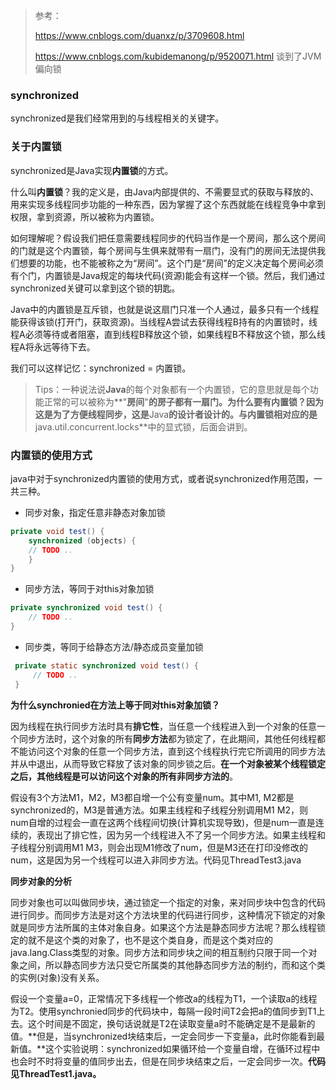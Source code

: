 > 参考：
>
> https://www.cnblogs.com/duanxz/p/3709608.html
>
> https://www.cnblogs.com/kubidemanong/p/9520071.html   谈到了JVM偏向锁

### synchronized 

synchronized是我们经常用到的与线程相关的关键字。 

### 关于内置锁 

synchronized是Java实现**内置锁**的方式。 

什么叫**内置锁**？我的定义是，由Java内部提供的、不需要显式的获取与释放的、用来实现多线程同步功能的一种东西，因为掌握了这个东西就能在线程竞争中拿到权限，拿到资源，所以被称为内置锁。 

如何理解呢？假设我们把任意需要线程同步的代码当作是一个房间，那么这个房间的门就是这个内置锁，每个房间与生俱来就带有一扇门，没有门的房间无法提供我们想要的功能，也不能被称之为“房间”。这个门是“房间”的定义决定每个房间必须有个门，内置锁是Java规定的每块代码(资源)能会有这样一个锁。然后，我们通过synchronized关键可以拿到这个锁的钥匙。 

Java中的内置锁是互斥锁，也就是说这扇门只准一个人通过，最多只有一个线程能获得该锁(打开门，获取资源)。当线程A尝试去获得线程B持有的内置锁时，线程A必须等待或者阻塞，直到线程B释放这个锁，如果线程B不释放这个锁，那么线程A将永远等待下去。 

我们可以这样记忆：synchronized = 内置锁。 

>  Tips：一种说法说**Java**的每个对象都有一个内置锁，它的意思就是每个功能正常的可以被称为**"**房间**"**的房子都有一扇门。为什么要有内置锁？因为这是为了方便线程同步，这是**Java**的设计者设计的。与内置锁相对应的是**java.util.concurrent.locks**中的显式锁，后面会讲到。

### 内置锁的使用方式

java中对于synchronized内置锁的使用方式，或者说synchronized作用范围，一共三种。

* 同步对象，指定任意非静态对象加锁 

```java
private void test() {
    synchronized (objects) {
    // TODO ..
    }
}
```

* 同步方法，等同于对this对象加锁

```java
private synchronized void test() {
    // TODO ..
}
```

* 同步类，等同于给静态方法/静态成员变量加锁

```java
 private static synchronized void test() {
     // TODO ..
 }
```



**为什么synchronied在方法上等于同对this对象加锁？** 

因为线程在执行同步方法时具有**排它性**，当任意一个线程进入到一个对象的任意一个同步方法时，这个对象的所有**同步方法**都为锁定了，在此期间，其他任何线程都不能访问这个对象的任意一个同步方法，直到这个线程执行完它所调用的同步方法并从中退出，从而导致它释放了该对象的同步锁之后。**在一个对象被某个线程锁定之后，其他线程是可以访问这个对象的所有非同步方法的**。

假设有3个方法M1，M2，M3都自增一个公有变量num。其中M1, M2都是synchronized的，M3是普通方法。如果主线程和子线程分别调用M1 M2，则num自增的过程会一直在这两个线程间切换(计算机实现导致)，但是num一直是连续的，表现出了排它性，因为另一个线程进入不了另一个同步方法。如果主线程和子线程分别调用M1 M3，则会出现M1修改了num，但是M3还在打印没修改的num，这是因为另一个线程可以进入非同步方法。代码见ThreadTest3.java



**同步对象的分析**

同步对象也可以叫做同步块，通过锁定一个指定的对象，来对同步块中包含的代码进行同步。而同步方法是对这个方法块里的代码进行同步，这种情况下锁定的对象就是同步方法所属的主体对象自身。如果这个方法是静态同步方法呢？那么线程锁定的就不是这个类的对象了，也不是这个类自身，而是这个类对应的java.lang.Class类型的对象。同步方法和同步块之间的相互制约只限于同一个对象之间，所以静态同步方法只受它所属类的其他静态同步方法的制约，而和这个类的实例(对象)没有关系。

假设一个变量a=0，正常情况下多线程一个修改a的线程为T1，一个读取a的线程为T2。使用synchronied同步的代码块中，每隔一段时间T2会把a的值同步到T1上去。这个时间是不固定，换句话说就是T2在读取变量a时不能确定是不是最新的值。**但是，当synchronized块结束后，一定会同步一下变量a，此时你能看到最新值。**这个实验说明：synchronized如果循环给一个变量自增，在循环过程中也会时不时将变量的值同步出去，但是在同步块结束之后，一定会同步一次。**代码见ThreadTest1.java。**